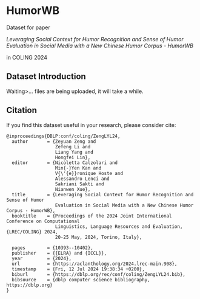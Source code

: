 # HumorWB

Dataset for paper 

*Leveraging Social Context for Humor Recognition and Sense of Humor Evaluation 
in Social Media with a New Chinese Humor Corpus - HumorWB*

in COLING 2024

## Dataset Introduction

Waiting>...
files are being uploaded, it will take a while.

## Citation
If you find this dataset useful in your research, please consider cite:

```
@inproceedings{DBLP:conf/coling/ZengLYL24,
  author       = {Zeyuan Zeng and
                  Zefeng Li and
                  Liang Yang and
                  Hongfei Lin},
  editor       = {Nicoletta Calzolari and
                  Min{-}Yen Kan and
                  V{\'{e}}ronique Hoste and
                  Alessandro Lenci and
                  Sakriani Sakti and
                  Nianwen Xue},
  title        = {Leveraging Social Context for Humor Recognition and Sense of Humor
                  Evaluation in Social Media with a New Chinese Humor Corpus - HumorWB},
  booktitle    = {Proceedings of the 2024 Joint International Conference on Computational
                  Linguistics, Language Resources and Evaluation, {LREC/COLING} 2024,
                  20-25 May, 2024, Torino, Italy},
                
  pages        = {10393--10402},
  publisher    = {{ELRA} and {ICCL}},
  year         = {2024},
  url          = {https://aclanthology.org/2024.lrec-main.908},
  timestamp    = {Fri, 12 Jul 2024 19:38:34 +0200},
  biburl       = {https://dblp.org/rec/conf/coling/ZengLYL24.bib},
  bibsource    = {dblp computer science bibliography, https://dblp.org}
}
```
